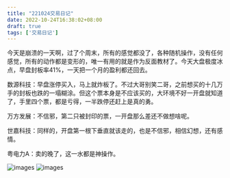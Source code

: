 ```yaml
---
title: "221024交易日记"
date: 2022-10-24T16:38:02+08:00
draft: true
tags: ['交易日记']
---
```


今天是崩溃的一天啊，过了个周末，所有的感觉都没了，各种随机操作，没有任何感觉，所有的动作都是变形的，唯一有用的就是作为反面教材了。今天大盘极度冰点，早盘封板率41%，一天把一个月的盈利都还回去。

数源科技：早盘涨停买入，马上就炸板了。不过大哥别笑二哥，之前想买的十几万手的封板也跌的一塌糊涂。但这个票本身是不应该买的，大环境不好一开盘就知道了，手里四个票，都是亏得，一半跌停还赶上是真的勇。

万方发展：不信邪，第二只被封印的票，一开盘那么差还不做想啥呢。

世嘉科技：同样的，开盘第一根下垂直就该走的，也是不信邪，相信幻想，还有感情。

粤电力A：卖的晚了，这一水都是神操作。

![images](/images/221024/IMG_0605.PNG)
![images](/images/221024/IMG_0606.PNG)